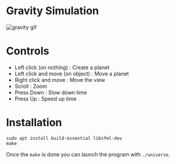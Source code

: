 # Gravity Simulation

![gravity gif](https://github.com/volnt/gravity/raw/master/gravity3.gif)

# Controls

* Left click (on nothing) : Create a planet
* Left click and move (on object) : Move a planet
* Right click and move : Move the view
* Scroll : Zoom
* Press Down : Slow down time
* Press Up : Speed up time

# Installation

```
sudo apt install build-essential libsfml-dev
make
```

Once the `make` is done you can launch the program with `./universe`.
